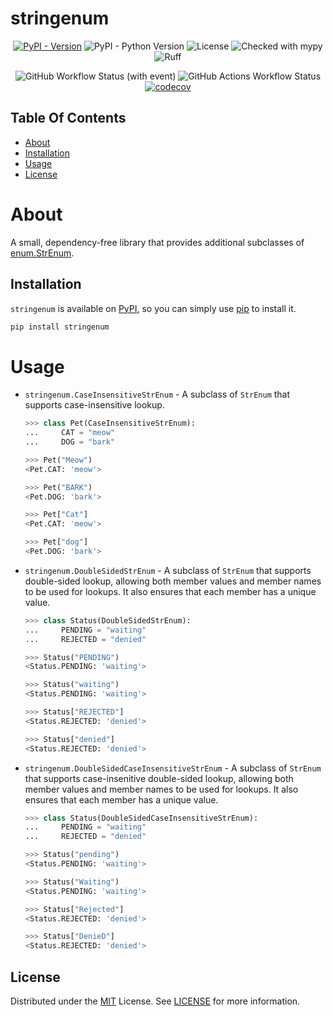 # stringenum

<div align="center">

[![PyPI - Version](https://img.shields.io/pypi/v/stringenum?link=https%3A%2F%2Fpypi.org%2Fproject%2Fstringenum%2F)](https://pypi.org/project/stringenum/)
![PyPI - Python Version](https://img.shields.io/pypi/pyversions/stringenum)
![License](https://img.shields.io/github/license/Ravencentric/stringenum)
![Checked with mypy](https://www.mypy-lang.org/static/mypy_badge.svg)
![Ruff](https://img.shields.io/endpoint?url=https://raw.githubusercontent.com/astral-sh/ruff/main/assets/badge/v2.json)

![GitHub Workflow Status (with event)](https://img.shields.io/github/actions/workflow/status/Ravencentric/stringenum/release.yml)
![GitHub Actions Workflow Status](https://img.shields.io/github/actions/workflow/status/ravencentric/stringenum/tests.yml?label=tests)
[![codecov](https://codecov.io/gh/Ravencentric/stringenum/graph/badge.svg?token=812Q3UZG7O)](https://codecov.io/gh/Ravencentric/stringenum)

</div>

## Table Of Contents

* [About](#about)
* [Installation](#installation)
* [Usage](#usage)
* [License](#license)

# About

A small, dependency-free library that provides additional subclasses of [enum.StrEnum](https://docs.python.org/3/library/enum.html#enum.StrEnum).

## Installation

`stringenum` is available on [PyPI](https://pypi.org/project/stringenum/), so you can simply use [pip](https://github.com/pypa/pip) to install it.

```sh
pip install stringenum
```

# Usage

- `stringenum.CaseInsensitiveStrEnum` - A subclass of `StrEnum` that supports case-insensitive lookup.

    ```py
    >>> class Pet(CaseInsensitiveStrEnum):
    ...     CAT = "meow"
    ...     DOG = "bark"

    >>> Pet("Meow")
    <Pet.CAT: 'meow'>

    >>> Pet("BARK")     
    <Pet.DOG: 'bark'>

    >>> Pet["Cat"]
    <Pet.CAT: 'meow'>

    >>> Pet["dog"] 
    <Pet.DOG: 'bark'>
    ```

- `stringenum.DoubleSidedStrEnum` - A subclass of `StrEnum` that supports double-sided lookup, allowing both member values and member names to be used for lookups. It also ensures that each member has a unique value.

    ```py
    >>> class Status(DoubleSidedStrEnum):
    ...     PENDING = "waiting"
    ...     REJECTED = "denied"

    >>> Status("PENDING")
    <Status.PENDING: 'waiting'>

    >>> Status("waiting")
    <Status.PENDING: 'waiting'>

    >>> Status["REJECTED"]
    <Status.REJECTED: 'denied'>

    >>> Status["denied"]
    <Status.REJECTED: 'denied'>
    ```

- `stringenum.DoubleSidedCaseInsensitiveStrEnum` - A subclass of `StrEnum` that supports case-insenitive double-sided lookup, allowing both member values and member names to be used for lookups. It also ensures that each member has a unique value.

    ```py
    >>> class Status(DoubleSidedCaseInsensitiveStrEnum):
    ...     PENDING = "waiting"
    ...     REJECTED = "denied"

    >>> Status("pending")
    <Status.PENDING: 'waiting'>

    >>> Status("Waiting")
    <Status.PENDING: 'waiting'>

    >>> Status["Rejected"]
    <Status.REJECTED: 'denied'>

    >>> Status["DenieD"]
    <Status.REJECTED: 'denied'>
    ```

## License

Distributed under the [MIT](https://choosealicense.com/licenses/mit/) License. See [LICENSE](https://github.com/Ravencentric/stringenum/blob/main/LICENSE) for more information.